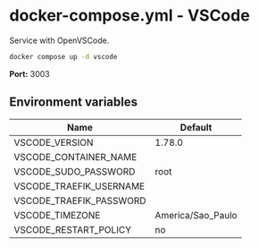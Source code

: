 # docker-compose.yml - VSCode

Service with OpenVSCode.

```bash
docker compose up -d vscode
```

**Port:** 3003

## Environment variables

| **Name**                | **Default**       |
| ----------------------- | ----------------- |
| VSCODE_VERSION          | 1.78.0            |
| VSCODE_CONTAINER_NAME   |                   |
| VSCODE_SUDO_PASSWORD    | root              |
| VSCODE_TRAEFIK_USERNAME |                   |
| VSCODE_TRAEFIK_PASSWORD |                   |
| VSCODE_TIMEZONE         | America/Sao_Paulo |
| VSCODE_RESTART_POLICY   | no                |
